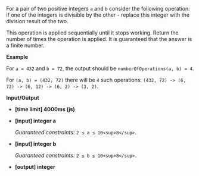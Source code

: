 ﻿For a pair of two positive integers `a` and `b` consider the following operation: if one of the integers is divisible by the other - replace this integer with the division result of the two.

This operation is applied sequentially until it stops working. Return the number of times the operation is applied. It is guaranteed that the answer is a finite number.

**Example**

For `a = 432` and `b = 72`, the output should be
`numberOfOperations(a, b) = 4`.

For `(a, b) = (432, 72)` there will be `4` such operations:
`(432, 72) -> (6, 72) -> (6, 12) -> (6, 2) -> (3, 2)`.

**Input/Output**

*   **[time limit] 4000ms (js)**

*   **[input] integer a**

    _Guaranteed constraints:_
    `2 ≤ a ≤ 10<sup>8</sup>`.

*   **[input] integer b**

    _Guaranteed constraints:_
    `2 ≤ b ≤ 10<sup>8</sup>`.

*   **[output] integer**
